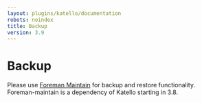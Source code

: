 ```yaml
---
layout: plugins/katello/documentation
robots: noindex
title: Backup
version: 3.9
---
```


# Backup

Please use [Foreman Maintain](plugins/foreman_maintain/) for backup and restore functionality. Foreman-maintain is a dependency of Katello starting in 3.8.
